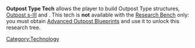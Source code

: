 **Outpost Type Tech** allows the player to build Outpost Type
structures, [Outpost s-III](Outpost_s-III.md "wikilink") and [](Outpost_s-IV.md). This tech is **not** available with the
[Research Bench](Research_Bench.md "wikilink") only: you must obtain
[Advanced Outpost Blueprints](Blueprints.md "wikilink") and use it to
unlock this research tree.

[Category:Technology](Category:Technology "wikilink")